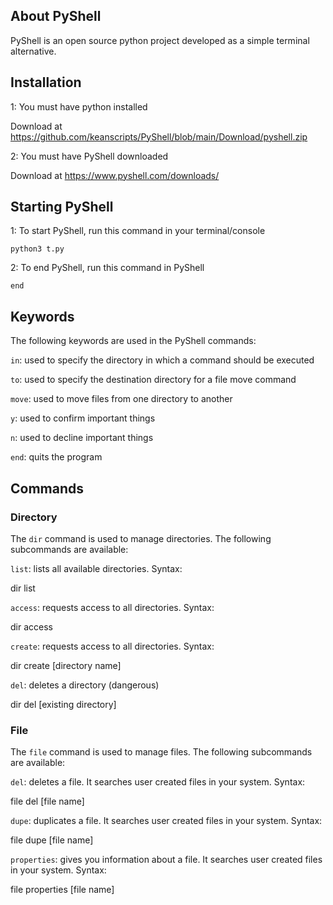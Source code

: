 ## About PyShell
PyShell is an open source python project developed as a simple terminal alternative.

## Installation

1: You must have python installed

Download at https://github.com/keanscripts/PyShell/blob/main/Download/pyshell.zip

2: You must have PyShell downloaded

Download at https://www.pyshell.com/downloads/

## Starting PyShell

1: To start PyShell, run this command in your terminal/console

```python3 t.py```

2: To end PyShell, run this command in PyShell

```end```

## Keywords
The following keywords are used in the PyShell commands:

```in```: used to specify the directory in which a command should be executed

```to```: used to specify the destination directory for a file move command

```move```: used to move files from one directory to another

```y```: used to confirm important things

```n```: used to decline important things

```end```: quits the  program

## Commands

### Directory
The ```dir``` command is used to manage directories. The following subcommands are available:

```list```: lists all available directories. Syntax:

dir list

```access```: requests access to all directories. Syntax:

dir access

```create```: requests access to all directories. Syntax:

dir create [directory name]

```del```: deletes a directory (dangerous)

dir del [existing directory]

### File
The ```file``` command is used to manage files. The following subcommands are available:

```del```: deletes a file. It searches user created files in your system. Syntax: 

file del [file name]

```dupe```: duplicates a file. It searches user created files in your system. Syntax: 

file dupe [file name]

```properties```: gives you information about a file. It searches user created files in your system. Syntax: 

file properties [file name]
